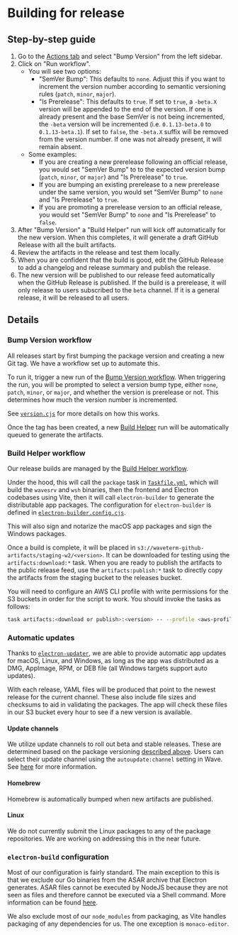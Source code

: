 # Building for release

## Step-by-step guide

1. Go to the [Actions tab](https://github.com/wavetermdev/waveterm/actions) and select "Bump Version" from the left sidebar.
2. Click on "Run workflow".
   - You will see two options:
     - "SemVer Bump": This defaults to `none`. Adjust this if you want to increment the version number according to semantic versioning rules (`patch`, `minor`, `major`).
     - "Is Prerelease": This defaults to `true`. If set to `true`, a `-beta.X` version will be appended to the end of the version. If one is already present and the base SemVer is not being incremented, the `-beta` version will be incremented (i.e. `0.1.13-beta.0` to `0.1.13-beta.1`). If set to `false`, the `-beta.X` suffix will be removed from the version number. If one was not already present, it will remain absent.
   - Some examples:
     - If you are creating a new prerelease following an official release, you would set "SemVer Bump" to to the expected version bump (`patch`, `minor`, or `major`) and "Is Prerelease" to `true`.
     - If you are bumping an existing prerelease to a new prerelease under the same version, you would set "SemVer Bump" to `none` and "Is Prerelease" to `true`.
     - If you are promoting a prerelease version to an official release, you would set "SemVer Bump" to `none` and "Is Prerelease" to `false`.
3. After "Bump Version" a "Build Helper" run will kick off automatically for the new version. When this completes, it will generate a draft GitHub Release with all the built artifacts.
4. Review the artifacts in the release and test them locally.
5. When you are confident that the build is good, edit the GitHub Release to add a changelog and release summary and publish the release.
6. The new version will be published to our release feed automatically when the GitHub Release is published. If the build is a prerelease, it will only release to users subscribed to the `beta` channel. If it is a general release, it will be released to all users.

## Details

### Bump Version workflow

All releases start by first bumping the package version and creating a new Git tag. We have a workflow set up to automate this.

To run it, trigger a new run of the [Bump Version workflow](https://github.com/wavetermdev/waveterm/actions/workflows/bump-version.yml). When triggering the run, you will be prompted to select a version bump type, either `none`, `patch`, `minor`, or `major`, and whether the version is prerelease or not. This determines how much the version number is incremented.

See [`version.cjs`](../../version.cjs) for more details on how this works.

Once the tag has been created, a new [Build Helper](#build-helper-workflow) run will be automatically queued to generate the artifacts.

### Build Helper workflow

Our release builds are managed by the [Build Helper workflow](https://github.com/wavetermdev/waveterm/actions/workflows/build-helper.yml).

Under the hood, this will call the `package` task in [`Taskfile.yml`](../../Taskfile.yml), which will build the `wavesrv` and `wsh` binaries, then the frontend and Electron codebases using Vite, then it will call `electron-builder` to generate the distributable app packages. The configuration for `electron-builder` is defined in [`electron-builder.config.cjs`](../../electron-builder.config.cjs).

This will also sign and notarize the macOS app packages and sign the Windows packages.

Once a build is complete, it will be placed in `s3://waveterm-github-artifacts/staging-w2/<version>`. It can be downloaded for testing using the `artifacts:download:*` task. When you are ready to publish the artifacts to the public release feed, use the `artifacts:publish:*` task to directly copy the artifacts from the staging bucket to the releases bucket.

You will need to configure an AWS CLI profile with write permissions for the S3 buckets in order for the script to work. You should invoke the tasks as follows:

```bash
task artifacts:<download or publish>:<version> -- --profile <aws-profile>
```

### Automatic updates

Thanks to [`electron-updater`](https://www.electron.build/auto-update.html), we are able to provide automatic app updates for macOS, Linux, and Windows, as long as the app was distributed as a DMG, AppImage, RPM, or DEB file (all Windows targets support auto updates).

With each release, YAML files will be produced that point to the newest release for the current channel. These also include file sizes and checksums to aid in validating the packages. The app will check these files in our S3 bucket every hour to see if a new version is available.

#### Update channels

We utilize update channels to roll out beta and stable releases. These are determined based on the package versioning [described above](#bump-version-workflow). Users can select their update channel using the `autoupdate:channel` setting in Wave. See [here](https://www.electron.build/tutorials/release-using-channels.html) for more information.

#### Homebrew

Homebrew is automatically bumped when new artifacts are published.

#### Linux

We do not currently submit the Linux packages to any of the package repositories. We are working on addressing this in the near future.

### `electron-build` configuration

Most of our configuration is fairly standard. The main exception to this is that we exclude our Go binaries from the ASAR archive that Electron generates. ASAR files cannot be executed by NodeJS because they are not seen as files and therefore cannot be executed via a Shell command. More information can be found [here](https://www.electronjs.org/docs/latest/tutorial/asar-archives#executing-binaries-inside-asar-archive).

We also exclude most of our `node_modules` from packaging, as Vite handles packaging of any dependencies for us. The one exception is `monaco-editor`.
